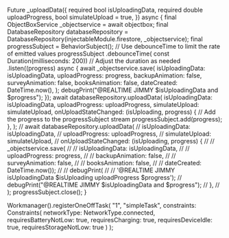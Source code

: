 Future<void> _uploadData({
required bool isUploadingData,
required double uploadProgress,
bool simulateUpload = true,
}) async {
final ObjectBoxService _objectservice = await objectbox;
final DatabaseRepository databaseRepository =
DatabaseRepository(injectableModule.firestore, _objectservice);
final progressSubject = BehaviorSubject<double>();
// Use debounceTime to limit the rate of emitted values
progressSubject
.debounceTime(
const Duration(milliseconds: 200)) // Adjust the duration as needed
.listen((progress) async {
await _objectservice.save(
isUploadingData: isUploadingData,
uploadProgress: progress,
backupAnimation: false,
surveyAnimation: false,
booksAnimation: false,
dateCreated: DateTime.now(),
);
debugPrint("@REALTIME JIMMY $isUploadingData and $progress");
});
await databaseRepository.uploadData(
isUploadingData: isUploadingData,
uploadProgress: uploadProgress,
simulateUpload: simulateUpload,
onUploadStateChanged: (isUploading, progress) {
// Add the progress to the progressSubject stream
progressSubject.add(progress);
},
);
// await databaseRepository.uploadData(
//   isUploadingData: isUploadingData,
//   uploadProgress: uploadProgress,
//   simulateUpload: simulateUpload,
//   onUploadStateChanged: (isUploading, progress) {
//     // _objectservice.save(
//     //     isUploadingData: isUploadingData,
//     //     uploadProgress: progress,
//     //     backupAnimation: false,
//     //     surveyAnimation: false,
//     //     booksAnimation: false,
//     //     dateCreated: DateTime.now());
//     // debugPrint(
//     //     '@REALTIME JIMMY isUploadingData $isUploading uploadProgress $progress');
//     debugPrint("@REALTIME JIMMY $isUploadingData and $progress");
//   },
// );
progressSubject.close();
}


Workmanager().registerOneOffTask(
"1",
"simpleTask",
constraints: Constraints(
networkType: NetworkType.connected,
requiresBatteryNotLow: true,
requiresCharging: true,
requiresDeviceIdle: true,
requiresStorageNotLow: true
)
);